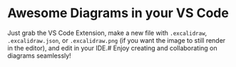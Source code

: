 # Awesome Diagrams in your VS Code

Just grab the VS Code Extension, make a new file with `.excalidraw`, `.excalidraw.json`, or `.excalidraw.png` (if you want the image to still render in the editor), and edit in your IDE.# Enjoy creating and collaborating on diagrams seamlessly!